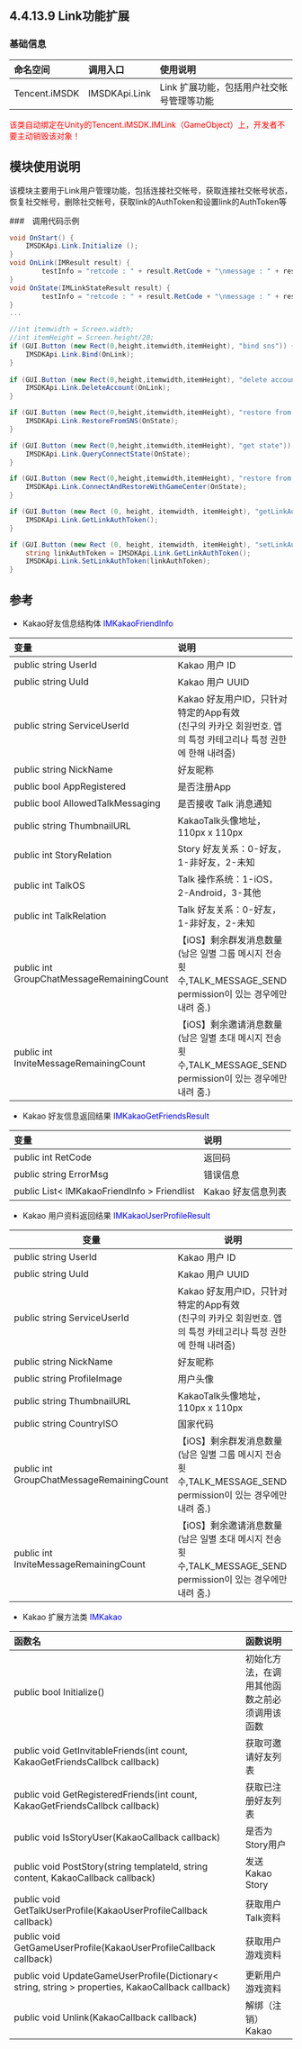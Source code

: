 ## 4.4.13.9 Link功能扩展


### 基础信息

| 命名空间 | 调用入口 |使用说明|
| :-- |:-- |:--|
| Tencent.iMSDK | IMSDKApi.Link | Link 扩展功能，包括用户社交帐号管理等功能 |

<font color=red>该类自动绑定在Unity的Tencent.iMSDK.IMLink（GameObject）上，开发者不要主动销毁该对象！</font>


## 模块使用说明

该模块主要用于Link用户管理功能，包括连接社交帐号，获取连接社交帐号状态，恢复社交帐号，删除社交帐号，获取link的AuthToken和设置link的AuthToken等

###　调用代码示例
```cs
void OnStart() { 
    IMSDKApi.Link.Initialize ();
}
void OnLink(IMResult result) {
		testInfo = "retcode : " + result.RetCode + "\nmessage : " + result.ErrorMsg;
}
void OnState(IMLinkStateResult result) {
		testInfo = "retcode : " + result.RetCode + "\nmessage : " + result.ErrorMsg + "\nflag : " + result.Result;
}
...

//int itemwidth = Screen.width;
//int itemHeight = Screen.height/20;
if (GUI.Button (new Rect(0,height,itemwidth,itemHeight), "bind sns")) {
    IMSDKApi.Link.Bind(OnLink);
}
		
if (GUI.Button (new Rect(0,height,itemwidth,itemHeight), "delete account")) {
    IMSDKApi.Link.DeleteAccount(OnLink);
}

if (GUI.Button (new Rect(0,height,itemwidth,itemHeight), "restore from sns")) {
    IMSDKApi.Link.RestoreFromSNS(OnState);
}

if (GUI.Button (new Rect(0,height,itemwidth,itemHeight), "get state")) {
    IMSDKApi.Link.QueryConnectState(OnState);
}

if (GUI.Button (new Rect(0,height,itemwidth,itemHeight), "restore from GC")) {
    IMSDKApi.Link.ConnectAndRestoreWithGameCenter(OnState);
}

if (GUI.Button (new Rect (0, height, itemwidth, itemHeight), "getLinkAuthToken")){
    IMSDKApi.Link.GetLinkAuthToken();
}

if (GUI.Button (new Rect (0, height, itemwidth, itemHeight), "setLinkAuthToken")) {
    string linkAuthToken = IMSDKApi.Link.GetLinkAuthToken();
    IMSDKApi.Link.SetLinkAuthToken(linkAuthToken);
}
```

## 参考

* Kakao好友信息结构体 <font color=blue>IMKakaoFriendInfo</font>

| 变量 | 说明 |
| :-- | :-- |
| public string UserId | Kakao 用户 ID |
| public string UuId | Kakao 用户 UUID |
| public string ServiceUserId | Kakao 好友用户ID，只针对特定的App有效<br>(친구의 카카오 회원번호. 앱의 특정 카테고리나 특정 권한에 한해 내려줌) |
| public string NickName | 好友昵称 |
| public bool AppRegistered | 是否注册App |
| public bool AllowedTalkMessaging | 是否接收 Talk 消息通知 |
| public string ThumbnailURL | KakaoTalk头像地址，110px x 110px |
| public int StoryRelation | Story 好友关系：0-好友，1-非好友，2-未知 |
| public int TalkOS | Talk 操作系统：1-iOS，2-Android，3-其他 |
| public int TalkRelation | Talk 好友关系：0-好友，1-非好友，2-未知 |
| public int GroupChatMessageRemainingCount | 【iOS】剩余群发消息数量<br>(남은 일별 그룹 메시지 전송 횟수,TALK_MESSAGE_SEND permission이 있는 경우에만 내려 줌.) |
| public int InviteMessageRemainingCount | 【iOS】剩余邀请消息数量<br>(남은 일별 초대 메시지 전송 횟수,TALK_MESSAGE_SEND permission이 있는 경우에만 내려 줌.) | 

* Kakao 好友信息返回结果 <font color=blue>IMKakaoGetFriendsResult</font>

| 变量 | 说明 |
| :-- | :-- |
| public int RetCode | 返回码 |
| public string ErrorMsg | 错误信息 |
| public List< IMKakaoFriendInfo > Friendlist| Kakao 好友信息列表|

* Kakao 用户资料返回结果 <font color=blue>IMKakaoUserProfileResult</font>

| 变量 | 说明 |
| -- | -- |
| public string UserId | Kakao 用户 ID |
| public string UuId | Kakao 用户 UUID |
| public string ServiceUserId | Kakao 好友用户ID，只针对特定的App有效<br>(친구의 카카오 회원번호. 앱의 특정 카테고리나 특정 권한에 한해 내려줌) |
| public string NickName | 好友昵称 |
| public string ProfileImage | 用户头像 |
| public string ThumbnailURL | KakaoTalk头像地址，110px x 110px |
| public string CountryISO | 国家代码 |
| public int GroupChatMessageRemainingCount | 【iOS】剩余群发消息数量<br>(남은 일별 그룹 메시지 전송 횟수,TALK_MESSAGE_SEND permission이 있는 경우에만 내려 줌.) |
| public int InviteMessageRemainingCount | 【iOS】剩余邀请消息数量<br>(남은 일별 초대 메시지 전송 횟수,TALK_MESSAGE_SEND permission이 있는 경우에만 내려 줌.) |

* Kakao 扩展方法类 <font color=blue>IMKakao</font>

| 函数名 | 函数说明 |
| :-- | :-- |
| public bool Initialize() | 初始化方法，在调用其他函数之前必须调用该函数 |
| public void GetInvitableFriends(int count, KakaoGetFriendsCallbck callback) | 获取可邀请好友列表 |
| public void GetRegisteredFriends(int count, KakaoGetFriendsCallbck callback) | 获取已注册好友列表 |
| public void IsStoryUser(KakaoCallback callback) | 是否为Story用户 |
| public void PostStory(string templateId, string content, KakaoCallback callback) | 发送 Kakao Story |
| public void GetTalkUserProfile(KakaoUserProfileCallback callback) | 获取用户Talk资料 |
| public void GetGameUserProfile(KakaoUserProfileCallback callback) | 获取用户游戏资料 |
| public void UpdateGameUserProfile(Dictionary< string, string > properties, KakaoCallback callback) | 更新用户游戏资料 |
| public void Unlink(KakaoCallback callback) | 解绑（注销）Kakao |